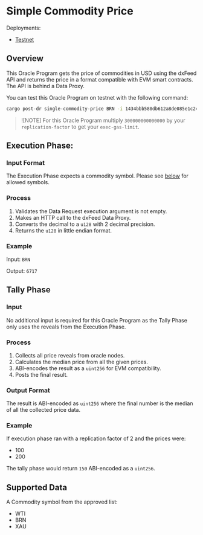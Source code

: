# Simple Commodity Price

Deployments:
- [Testnet](https://testnet.explorer.seda.xyz/oracle-programs/1434bbb580db612a8de085e1c24d4db2984268ad9bd3c99352dc2b077f674cad)
<!-- - [Mainnet](https://explorer.seda.xyz/oracle-programs/9ebbd3ff5b31e6e1ae61c7dedb63f59e2f3f5ce2eb36ec45b84fa5a024c2081c) -->

## Overview

This Oracle Program gets the price of commodities in USD using the dxFeed API and returns the price in a format compatible with EVM smart contracts. The API is behind a Data Proxy.

You can test this Oracle Program on testnet with the following command:

```sh
cargo post-dr single-commodity-price BRN -i 1434bbb580db612a8de085e1c24d4db2984268ad9bd3c99352dc2b077f674cad --gas-price 4000 --exec-gas-limit 900000000000000 -r 3
```

> ![NOTE] For this Oracle Program multiply `300000000000000` by your `replication-factor` to get your `exec-gas-limit`.

## Execution Phase:

### Input Format

The Execution Phase expects a commodity symbol. Please see [below](#supported-data) for allowed symbols.

### Process

1. Validates the Data Request execution argument is not empty.
2. Makes an HTTP call to the dxFeed Data Proxy.
3. Converts the decimal to a `u128` with 2 decimal precision.
4. Returns the `u128` in little endian format.

### Example

Input: `BRN`

Output: `6717`


## Tally Phase

### Input

No additional input is required for this Oracle Program as the Tally Phase only uses the reveals from the Execution Phase.

### Process

1. Collects all price reveals from oracle nodes.
1. Calculates the median price from all the given prices.
1. ABI-encodes the result as a `uint256` for EVM compatibility.
1. Posts the final result.

### Output Format

The result is ABI-encoded as `uint256` where the final number is the median of all the collected price data.

### Example

If execution phase ran with a replication factor of 2 and the prices were:
- 100
- 200

The tally phase would return `150` ABI-encoded as a `uint256`.

## Supported Data

A Commodity symbol from the approved list:
- WTI
- BRN
- XAU